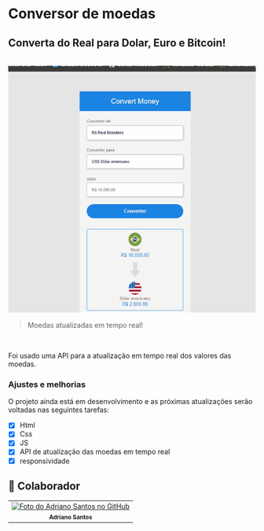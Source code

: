 # Conversor de moedas

<h2>Converta do Real para Dolar, Euro e Bitcoin!</h2>
<br>

<img src="./assets/moedas.gif" alt="printscreen da tela do conversor">

> Moedas atualizadas em tempo real!

<br>

<p>Foi usado uma API para a atualização em tempo real dos valores das moedas. </p>

### Ajustes e melhorias

O projeto ainda está em desenvolvimento e as próximas atualizações serão voltadas nas seguintes tarefas:

- [x] Html
- [x] Css
- [x] JS
- [x] API de atualização das moedas em tempo real
- [x] responsividade

## 🤝 Colaborador

<table>
  <tr>
    <td align="center">
      <a href="#">
        <img src="https://avatars.githubusercontent.com/u/88194385?v=4" width="100px;" alt="Foto do Adriano Santos no GitHub"/><br>
        <sub>
          <b>Adriano Santos</b>
        </sub>
      </a>
    </td>
  </tr>
</table>

